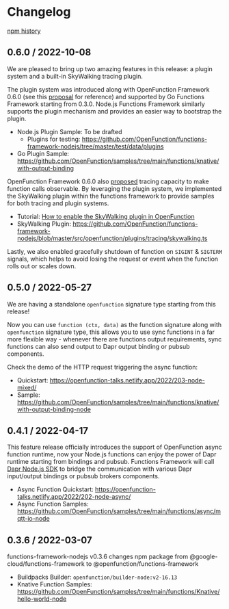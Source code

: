 # Changelog

[npm history][1]

[1]: https://www.npmjs.com/package/@openfunction/functions-framework?activeTab=versions

## 0.6.0 / 2022-10-08

We are pleased to bring up two amazing features in this release: a plugin system and a built-in SkyWalking tracing plugin.

The plugin system was introduced along with OpenFunction Framework 0.6.0 (see this [proposal](https://github.com/OpenFunction/OpenFunction/blob/main/docs/proposals/202112-functions-framework-refactoring.md) for reference) and supported by Go Functions Framework starting from 0.3.0. Node.js Functions Framework similarly supports the plugin mechanism and provides an easier way to bootstrap the plugin.

- Node.js Plugin Sample: To be drafted
  - Plugins for testing: <https://github.com/OpenFunction/functions-framework-nodejs/tree/master/test/data/plugins>
- Go Plugin Sample: <https://github.com/OpenFunction/samples/tree/main/functions/knative/with-output-binding>

OpenFunction Framework 0.6.0 also [proposed](https://github.com/OpenFunction/OpenFunction/blob/main/docs/proposals/202112-support-function-tracing.md) tracing capacity to make function calls observable. By leveraging the plugin system, we implemented the SkyWalking plugin within the functions framework to provide samples for both tracing and plugin systems.

- Tutorial: [How to enable the SkyWalking plugin in OpenFunction](https://openfunction.dev/docs/best-practices/skywalking-solution-for-openfunction/)
- SkyWalking Plugin: <https://github.com/OpenFunction/functions-framework-nodejs/blob/master/src/openfunction/plugins/tracing/skywalking.ts>

Lastly, we also enabled gracefully shutdown of function on `SIGINT` & `SIGTERM` signals, which helps to avoid losing the request or event when the function rolls out or scales down.

## 0.5.0 / 2022-05-27

We are having a standalone `openfunction` signature type starting from this release!

Now you can use `function (ctx, data)` as the function signature along with `openfunction` signature type, this allows you to use sync functions in a far more flexible way - whenever there are functions output requirements, sync functions can also send output to Dapr output binding or pubsub components.

Check the demo of the HTTP request triggering the async function:

- Quickstart: <https://openfunction-talks.netlify.app/2022/203-node-mixed/>
- Sample: <https://github.com/OpenFunction/samples/tree/main/functions/knative/with-output-binding-node>

## 0.4.1 / 2022-04-17

This feature release officially introduces the support of OpenFunction async function runtime, now your Node.js functions can enjoy the power of Dapr runtime starting from bindings and pubsub. Functions Framework will call [Dapr Node.js SDK](https://github.com/dapr/js-sdk) to bridge the communication with various Dapr input/output bindings or pubsub brokers components.

- Async Function Quickstart: <https://openfunction-talks.netlify.app/2022/202-node-async/>
- Async Function Samples: <https://github.com/OpenFunction/samples/tree/main/functions/async/mqtt-io-node>

## 0.3.6 / 2022-03-07

functions-framework-nodejs v0.3.6 changes npm package from @google-cloud/functions-framework to @openfunction/functions-framework

- Buildpacks Builder: `openfunction/builder-node:v2-16.13`
- Knative Function Samples: <https://github.com/OpenFunction/samples/tree/main/functions/Knative/hello-world-node>
  